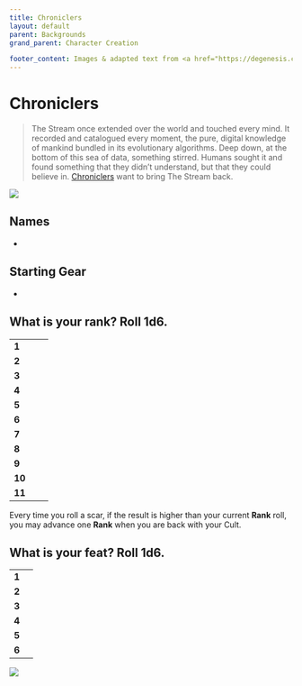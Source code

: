 ```yaml
---
title: Chroniclers
layout: default
parent: Backgrounds
grand_parent: Character Creation

footer_content: Images & adapted text from <a href="https://degenesis.com/">degenesis.com</a> for private use only. Copyright &copy; 2021 by SIXMOREVODKA.
---
```


# Chroniclers

> The Stream once extended over the world and touched every mind. It recorded and catalogued every moment, the pure, digital knowledge of mankind bundled in its evolutionary algorithms. Deep down, at the bottom of this sea of data, something stirred. Humans sought it and found something that they didn’t understand, but that they could believe in. [Chroniclers](https://degenesis.com/world/cults/chroniclers) want to bring The Stream back.

![](https://a.storyblok.com/f/72501/2715x3840/4154d7a2cf/002-chroniclers-archetype.jpg)

## Names

- 

## Starting Gear

- 

## What is your rank? Roll 1d6.

|        |     |     |
| ------ | --- | --- |
| **1**  |     |     |
| **2**  |     |     |
| **3**  |     |     |
| **4**  |     |     |
| **5**  |     |     |
| **6**  |     |     |
| **7**  |     |     |
| **8**  |     |     |
| **9**  |     |     |
| **10** |     |     |
| **11** |     |     |

Every time you roll a scar, if the result is higher than your current **Rank** roll, you may advance one **Rank** when you are back with your Cult.


## What is your feat? Roll 1d6.

|       |     |
| ----- | --- |
| **1** |     |
| **2** |     |
| **3** |     |
| **4** |     |
| **5** |     |
| **6** |     |

![](https://img2.storyblok.com/3786x1964/filters:quality(90)/f/72501/7000x3633/337a9fc7e7/opener-chroniclers.jpg)

